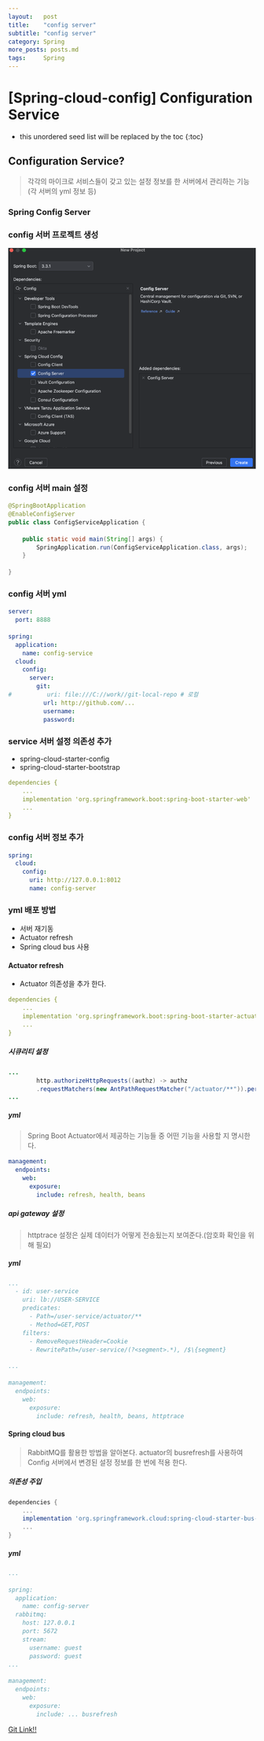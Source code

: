 ```yaml
---
layout:   post
title:    "config server"
subtitle: "config server"
category: Spring
more_posts: posts.md
tags:     Spring
---
```

# [Spring-cloud-config] Configuration Service

<!--more-->
<!-- Table of contents -->
* this unordered seed list will be replaced by the toc
{:toc}

<!-- text -->

## Configuration Service?
> 각각의 마이크로 서비스들이 갖고 있는 설정 정보를 한 서버에서 관리하는 기능(각 서버의 yml 정보 등)

### Spring Config Server

### config 서버 프로젝트 생성
![img.png](img.png)

### config 서버 main 설정

```java
@SpringBootApplication
@EnableConfigServer
public class ConfigServiceApplication {

    public static void main(String[] args) {
        SpringApplication.run(ConfigServiceApplication.class, args);
    }

}
```

### config 서버 yml

```yml
server:
  port: 8888

spring:
  application:
    name: config-service
  cloud:
    config:
      server:
        git: 
#          uri: file:///C://work//git-local-repo # 로컬
          url: http://github.com/...
          username: 
          password: 
```

### service 서버 설정 의존성 추가
- spring-cloud-starter-config
- spring-cloud-starter-bootstrap

```yml
dependencies {
    ...
    implementation 'org.springframework.boot:spring-boot-starter-web'
    ...
}

```

### config 서버 정보 추가 

```yml
spring:
  cloud:
    config:
      uri: http://127.0.0.1:8012
      name: config-server
```


### yml 배포 방법
- 서버 재기동
- Actuator refresh
- Spring cloud bus 사용

#### Actuator refresh
- Actuator 의존성을 추가 한다.

```yml
dependencies {
    ...
    implementation 'org.springframework.boot:spring-boot-starter-actuator'
    ...
}
```

##### 시큐리티 설정

```java
...
        http.authorizeHttpRequests((authz) -> authz
        .requestMatchers(new AntPathRequestMatcher("/actuator/**")).permitAll()
...
```

##### yml
> Spring Boot Actuator에서 제공하는 기능들 중 어떤 기능을 사용할 지 명시한다.

```yml
management:
  endpoints:
    web:
      exposure:
        include: refresh, health, beans
```

##### api gateway 설정
> httptrace 설정은 실제 데이터가 어떻게 전송됬는지 보여준다.(암호화 확인을 위해 필요)

##### yml

```yml
...
  - id: user-service
    uri: lb://USER-SERVICE
    predicates:
      - Path=/user-service/actuator/**
      - Method=GET,POST
    filters:
      - RemoveRequestHeader=Cookie
      - RewritePath=/user-service/(?<segment>.*), /$\{segment}

...

management:
  endpoints:
    web:
      exposure:
        include: refresh, health, beans, httptrace
```

#### Spring cloud bus
> RabbitMQ를 활용한 방법을 알아본다. actuator의 busrefresh를 사용하여 Config 서버에서 변경된 설정 정보를 한 번에 적용 한다.

##### 의존성 주입

```gradle
dependencies {
	...
    implementation 'org.springframework.cloud:spring-cloud-starter-bus-amqp'
    ...
}
```

##### yml
```yml
...

spring:
  application:
    name: config-server
  rabbitmq:
    host: 127.0.0.1
    port: 5672
    stream:
      username: guest
      password: guest
...
  
management:
  endpoints:
    web:
      exposure:
        include: ... busrefresh
```

[Git Link!!](https://github.com/dadaok/toy-msa/tree/springboot3.2/)